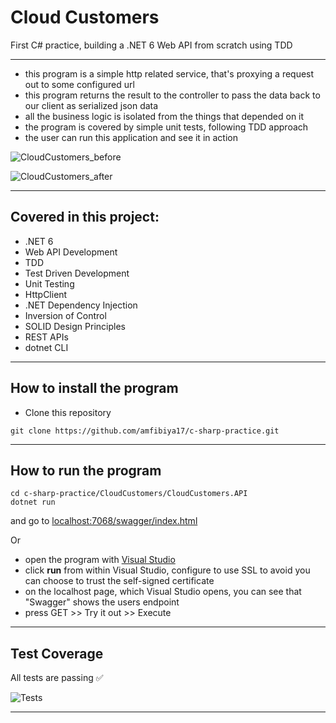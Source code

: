 Cloud Customers
==============

First C# practice, building a .NET 6 Web API from scratch using TDD


---

- this program is a simple http related service, that's proxying a request out to some configured url
- this program returns the result to the controller to pass the data back to our client as serialized json data
- all the business logic is isolated from the things that depended on it
- the program is covered by simple unit tests, following TDD approach
- the user can run this application and see it in action

![CloudCustomers_before](https://i.postimg.cc/ZR1Dsdmj/Screenshot-2022-07-24-at-19-33-13.png)

![CloudCustomers_after](https://i.postimg.cc/MH7ts3dK/Screenshot-2022-07-24-at-19-32-52.png)

---

## Covered in this project:

- .NET 6
- Web API Development
- TDD
- Test Driven Development
- Unit Testing
- HttpClient
- .NET Dependency Injection
- Inversion of Control
- SOLID Design Principles
- REST APIs
- dotnet CLI

---

## How to install the program

- Clone this repository 
```
git clone https://github.com/amfibiya17/c-sharp-practice.git
```

---

## How to run the program

```
cd c-sharp-practice/CloudCustomers/CloudCustomers.API
dotnet run
```
and go to [localhost:7068/swagger/index.html](localhost:7068/swagger/index.html)

Or

- open the program with [Visual Studio](https://visualstudio.microsoft.com/downloads/)
- click **run** from within Visual Studio, configure to use SSL to avoid you can choose to trust the self-signed certificate
- on the localhost page, which Visual Studio opens, you can see that "Swagger" shows the users endpoint
- press GET >> Try it out >> Execute

---

## Test Coverage

All tests are passing ✅ 

![Tests](https://i.postimg.cc/CK4hgw5j/Screenshot-2022-07-24-at-19-42-17.png)

---
